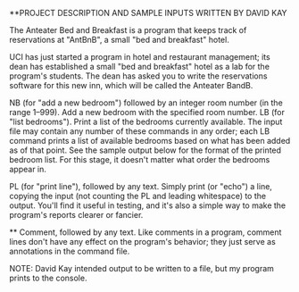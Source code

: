 **PROJECT DESCRIPTION AND SAMPLE INPUTS WRITTEN BY DAVID KAY

The Anteater Bed and Breakfast is a program that keeps track of reservations
at "AntBnB", a small "bed and breakfast" hotel.

UCI has just started a program in hotel and restaurant management; 
its dean has established a small "bed and breakfast" hotel as a lab for the program's students. 
The dean has asked you to write the reservations software for this new inn, 
which will be called the Anteater BandB.


NB
  (for "add a new bedroom") followed by an integer room number (in the range 1–999). Add a new bedroom with the specified room number.
LB
  (for "list bedrooms"). Print a list of the bedrooms currently available. The input file may contain any number of these commands in any 
  order; each LB command prints a list of available bedrooms based on what has been added as of that point. See the sample output below for 
  the format of the printed bedroom list. For this stage, it doesn't matter what order the bedrooms appear in.

PL
  (for "print line"), followed by any text. Simply print (or "echo") a line, copying the input (not counting the PL and leading whitespace) 
  to the output. You'll find it useful in testing, and it's also a simple way to make the program's reports clearer or fancier.
  
**
  Comment, followed by any text. Like comments in a program, comment lines don't have any effect on the program's behavior; they just serve 
  as annotations in the command file.


NOTE: David Kay intended output to be written to a file, but my program prints
to the console.
